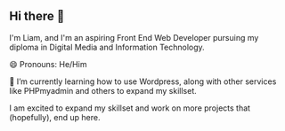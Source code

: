 ## Hi there 👋 
I'm Liam, and I'm an aspiring Front End Web Developer pursuing my diploma in Digital Media and Information Technology. 


😄 Pronouns: He/Him

 🌱 I’m currently learning how to use Wordpress, along with other services like PHPmyadmin and others to expand my skillset.

 I am excited to expand my skillset and work on more projects that (hopefully), end up here.
 

<!--
**liam-bergquist/liam-bergquist** is a ✨ _special_ ✨ repository because its `README.md` (this file) appears on your GitHub profile.

Here are some ideas to get you started:

- 🔭 I’m currently working on ...
- 🌱 I’m currently learning ...
- 👯 I’m looking to collaborate on ...
- 🤔 I’m looking for help with ...
- 💬 Ask me about ...
- 📫 How to reach me: ...
- 😄 Pronouns: ...
- ⚡ Fun fact: ...
-->
